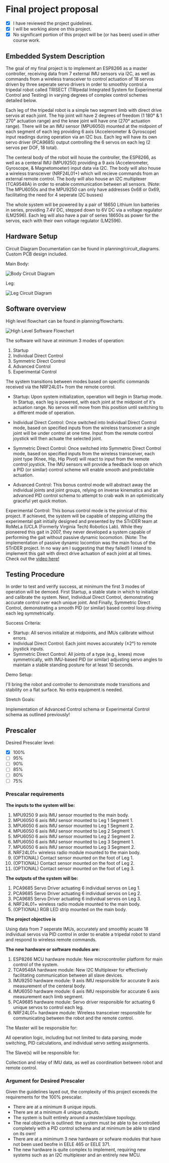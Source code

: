 # Final project proposal

- [x] I have reviewed the project guidelines.
- [x] I will be working alone on this project.
- [x] No significant portion of this project will be (or has been) used in other course work.

## Embedded System Description

The goal of my final project is to implement an ESP8266 as a master controller, receiving data from 7 external IMU sensors via I2C, as well as commands from a wireless transceiver to control actuation of 18 servos driven by three seperate servo drivers in order to smoothly control a tripedal robot called TRISECT (TRIpedal Integrated System for Experimental Control and Testing) in varying degrees of complex control schemes detailed below. 

Each leg of the tripedal robot is a simple two segment limb with direct drive servos at each joint. The hip joint will have 2 degrees of freedom (1 180° & 1 270° actuation range) and the knee joint will have one (270° actuation range). There will be an IMU sensor (MPU6050) mounted at the midpoint of each segment of each leg providing 6 axis (Accelerometer & Gyroscope) input readings during operation via an I2C bus. Each leg will have its own servo driver (PCA9685) output controlling the 6 servos on each leg (2 servos per DOF, 18 total). 

The centeral body of the robot will house the controller, the ESP8266, as well as a centeral IMU (MPU9250) providing a 9 axis (Accelerometer, Gyroscope, & Magnetomoeter) input data via I2C. The body will also house a wireless transceiver (NRF24L01+) which will recieve commands from an external remote control. The body will also house an I2C multiplexer (TCA9548A) in order to enable communication between all sensors. (Note: The MPU6050s and the MPU9250 can only have addresses 0x68 or 0x69, facilitating the need for 4 seperate I2C busses) 

The whole system will be powered by a pair of 18650 Lithium Ion batteries in series, providing 7.4V DC, stepped down to 6V DC via a voltage regulator (LM2596). Each leg will also have a pair of series 18650s as power for the servos, each with their own voltage regulator (LM2596).

## Hardware Setup

Circuit Diagram Documentation can be found in planning/circuit_diagrams. Custom PCB design included.

Main Body:

![Body Circuit Diagram](circuit_diagrams/body_circuit_diagram.png)

Leg:

![Leg Circuit Diagram](circuit_diagrams/leg_circuit_diagram.png)

## Software overview

High level flowchart can be found in planning/flowcharts.

![High Level Software Flowchart](flowcharts/main_flowchart.png)

The software will have at minimum 3 modes of operation:

1.  Startup
2.  Individual Direct Control
3.  Symmetric Direct Control
4.  Advanced Control
5.  Experimental Control

The system transitions between modes based on specific commands received via the NRF24L01+ from the remote control.

- Startup: Upon system initialization, operation will begin in Startup mode. In Startup, each leg is powered, with each joint at the midpoint of it's actuation range. No servos will move from this position until switching to a different mode of operation.

- Individual Direct Control: Once switched into Individual Direct Control mode, based on specified inputs from the wireless transceiver a single joint will be under control at one time. Input from the remote control joystick will then actuate the selected joint.

- Symmetric Direct Control: Once switched into Symmetric Direct Control mode, based on specified inputs from the wireless transceiver, each joint type (Knee, Hip, Hip Pivot) will react to input from the remote control joystick. The IMU sensors will provide a feedback loop on which a PID (or similar) control scheme will enable smooth and predictable actuation.

- Advanced Control: This bonus control mode will abstract away the individual joints and joint groups, relying on inverse kinematics and an advanced PID control schema to attempt to crab walk in an optimistically graceful yet quick motion.

Experimental Control: This bonus control mode is the pinnical of this project. If achieved, the system will be capable of stepping utilizing the experimental gait initially designed and presented by the STriDER team at RoMeLa (UCLA (Formerly Virginia Tech) Robotics Lab). While they pioneered this gait in 2007, they never developed a system capable of performing the gait without passive dynamic locomotion. (Note: The implementation of passive dynamic locomtion was the main focus of the STriDER project. In no way am I suggesting that they failed!) I intend to implement this gait with direct drive actuation of each joint at all times. Check out the [video here!](https://youtu.be/7XsaJwKKBYo?si=tUSaFY6jGtXLBAKC "STriDER")

## Testing Procedure

In order to test and verify success, at minimum the first 3 modes of operation will be demoed. First Startup, a stable state in which to initialize and calibrate the system. Next, Individual Direct Control, demonstrating accurate control over each unique joint. And Finally, Symmetric Direct Control, demonstrating a smooth PID (or similar) based control loop driving each leg symmetrically.

Success Criteria:

- Startup: All servos initialize at midpoints, and IMUs calibrate without errors.
- Individual Direct Control: Each joint moves accurately (±2°) to remote joystick inputs.
- Symmetric Direct Control: All joints of a type (e.g., knees) move symmetrically, with IMU-based PID (or similar) adjusting servo angles to maintain a stable standing posture for at least 10 seconds.

Demo Setup:

I'll bring the robot and controller to demonstrate mode transitions and stability on a flat surface. No extra equipment is needed.

Stretch Goals:

Implementation of Advanced Control schema or Experimental Control schema as outlined previously!

## Prescaler

Desired Prescaler level: 

- [x] 100%
- [ ] 95% 
- [ ] 90% 
- [ ] 85% 
- [ ] 80% 
- [ ] 75% 

### Prescalar requirements 

**The inputs to the system will be:**
1.  MPU9250 9 axis IMU sensor mounted to the main body.
2.  MPU6050 6 axis IMU sensor mounted to Leg 1 Segment 1.
3.  MPU6050 6 axis IMU sensor mounted to Leg 1 Segment 2.
4.  MPU6050 6 axis IMU sensor mounted to Leg 2 Segment 1.
5.  MPU6050 6 axis IMU sensor mounted to Leg 2 Segment 2.
6.  MPU6050 6 axis IMU sensor mounted to Leg 3 Segment 1.
7.  MPU6050 6 axis IMU sensor mounted to Leg 3 Segment 2.
8.  NRF24L01+ wireless radio module mounted to the main body.
9.  (OPTIONAL) Contact sensor mounted on the foot of Leg 1.
10. (OPTIONAL) Contact sensor mounted on the foot of Leg 2.
11. (OPTIONAL) Contact sensor mounted on the foot of Leg 3.


**The outputs of the system will be:**
1.   PCA9685 Servo Driver actuating 6 individual servos on Leg 1.
2.   PCA9685 Servo Driver actuating 6 individual servos on Leg 2.
3.   PCA9685 Servo Driver actuating 6 individual servos on Leg 3.
4.   NRF24L01+ wireless radio module mounted to the main body.
5.   (OPTIONAL) RGB LED strip mounted on the main body.

**The project objective is**

Using data from 7 seperate IMUs, accurately and smoothly acuate 18 individual servos via PID control in order to enable a tripedal robot to stand and respond to wireless remote commands.

**The new hardware or software modules are:**
1. ESP8266 MCU hardware module: New microcontroller platform for main control of the system.
2. TCA9548A hardware module: New I2C Multiplexer for effectively facilitating communication between all slave devices.
3. IMU9250 hardware module: 9 axis IMU responsible for accurate 9 axis measurement of the centeral body.
4. IMU6050 hardware module: 6 axis IMU responsible for accurate 6 axis measurement each limb segment.
5. PCA9685 hardware module: Servo driver responsible for actuating 6 unique servos to control each leg.
6. NRF24L01+ hardware module: Wireless transceiver responsible for communicating between the robot and the remote control.

The Master will be responsible for:

All operation logic, including but not limited to data parsing, mode switching, PID calculations, and individual servo setting assignments.

The Slave(s) will be responsible for:

Collection and relay of IMU data, as well as coordination between robot and remote control.

### Argument for Desired Prescaler

Given the guidelines layed out, the complexity of this project exceeds the requirements for the 100% prescalar. 

- There are at a minimum 8 unique inputs. 
- There are at a minimum 4 unique outputs. 
- The system is built entirely around a master/slave topology. 
- The real objective is outlined: the system must be able to be controlled completely with a PID control schema and at minimum be able to stand on its own!
- There are at a mimimum 3 new hardware or sofware modules that have not been used beofre in EELE 465 or EELE 371. 
- The new hardware is quite complex to implement, requiring new systems such as an I2C multiplexer and an entirely new MCU.
